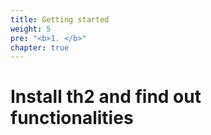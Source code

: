 ```yaml
---
title: Getting started
weight: 5
pre: "<b>1. </b>"
chapter: true
---
```




# Install th2 and find out functionalities


